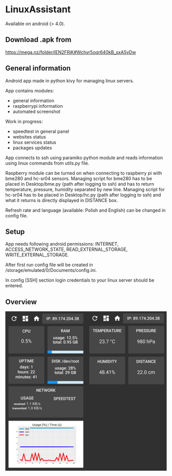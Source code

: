 # LinuxAssistant
Available on android (> 4.0).

## Download .apk from 
https://mega.nz/folder/IEN2FRiK#Wchyr5oqr640kB_sxA5yDw

## General information
Android app made in python kivy for managing linux servers.

App contains modules:
* general information
* raspberrypi information
* automated screenshot

Work in progress:
* speedtest in general panel
* websites status
* linux services status
* packages updates

App connects to ssh using paramiko python module and reads information using linux commands from utils.py file.

Raspberry module can be turned on when connecting to raspberry pi with bme280 and hc-sr04 sensors. Managing script for bme280 has to be placed in Desktop/bme.py (path after logging to ssh) and has to return temperature, pressure, humidity separated by new line. Managing script for hc-sr04 has to be placed in Desktop/hc.py (path after logging to ssh) and what it returns is directly displayed in DISTANCE box.

Refresh rate and language (available: Polish and English) can be changed in config file.

## Setup
App needs following android permissions: INTERNET, ACCESS_NETWORK_STATE, READ_EXTERNAL_STORAGE, WRITE_EXTERNAL_STORAGE.

After first run config file will be created in /storage/emulated/0/Documents/config.ini.

In config [SSH] section login credentials to your linux server should be entered.

## Overview
![app overview image](img/overview.jpg?raw=true "Title")

